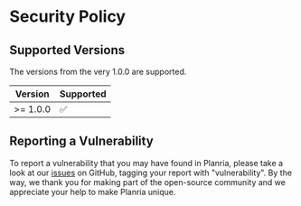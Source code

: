 # Security Policy

## Supported Versions

The versions from the very 1.0.0 are supported.

| Version   | Supported          |
| --------- | ------------------ |
| >= 1.0.0  | :white_check_mark: |

## Reporting a Vulnerability

To report a vulnerability that you may have found in Planria, please take a look at our [issues](https://github.com/mrlemoos/planria.com/issues/new) on GitHub,
tagging your report with "vulnerability". By the way, we thank you for making part of the open-source community and we appreciate your help to make Planria unique.
